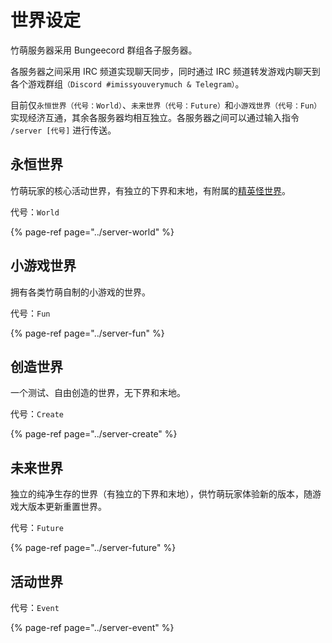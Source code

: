 # 世界设定

竹萌服务器采用 Bungeecord 群组各子服务器。

各服务器之间采用 IRC 频道实现聊天同步，同时通过 IRC 频道转发游戏内聊天到各个游戏群组`（Discord #imissyouverymuch & Telegram）`。

目前仅`永恒世界（代号：World）`、`未来世界（代号：Future）`和`小游戏世界（代号：Fun）`实现经济互通，其余各服务器均相互独立。各服务器之间可以通过输入指令 `/server [代号]` 进行传送。

## 永恒世界

竹萌玩家的核心活动世界，有独立的下界和末地，有附属的[精英怪世界](../server-world/infernal.md)。

代号：`World`

{% page-ref page="../server-world" %}

## 小游戏世界

拥有各类竹萌自制的小游戏的世界。

代号：`Fun`

{% page-ref page="../server-fun" %}

## 创造世界

一个测试、自由创造的世界，无下界和末地。

代号：`Create`

{% page-ref page="../server-create" %}

## 未来世界

独立的纯净生存的世界（有独立的下界和末地），供竹萌玩家体验新的版本，随游戏大版本更新重置世界。

代号：`Future`

{% page-ref page="../server-future" %}

## 活动世界

代号：`Event`

{% page-ref page="../server-event" %}

